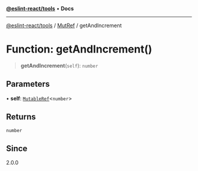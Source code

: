 [**@eslint-react/tools**](../../../README.md) • **Docs**

***

[@eslint-react/tools](../../../README.md) / [MutRef](../README.md) / getAndIncrement

# Function: getAndIncrement()

> **getAndIncrement**(`self`): `number`

## Parameters

• **self**: [`MutableRef`](../interfaces/MutableRef.md)\<`number`\>

## Returns

`number`

## Since

2.0.0
